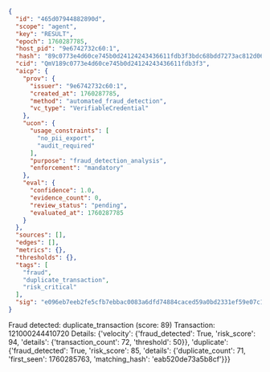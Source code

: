 ```json
{
  "id": "465d07944882890d",
  "scope": "agent",
  "key": "RESULT",
  "epoch": 1760287785,
  "host_pid": "9e6742732c60:1",
  "hash": "89c0773e4d60ce745b0d24124243436611fdb3f3bdc68bdd7273ac812d0667d5",
  "cid": "QmV189c0773e4d60ce745b0d24124243436611fdb3f3",
  "aicp": {
    "prov": {
      "issuer": "9e6742732c60:1",
      "created_at": 1760287785,
      "method": "automated_fraud_detection",
      "vc_type": "VerifiableCredential"
    },
    "ucon": {
      "usage_constraints": [
        "no_pii_export",
        "audit_required"
      ],
      "purpose": "fraud_detection_analysis",
      "enforcement": "mandatory"
    },
    "eval": {
      "confidence": 1.0,
      "evidence_count": 0,
      "review_status": "pending",
      "evaluated_at": 1760287785
    }
  },
  "sources": [],
  "edges": [],
  "metrics": {},
  "thresholds": {},
  "tags": [
    "fraud",
    "duplicate_transaction",
    "risk_critical"
  ],
  "sig": "e096eb7eeb2fe5cfb7ebbac0083a6dfd74884caced59a0bd2331ef59e07c1be7"
}
```

Fraud detected: duplicate_transaction (score: 89)
Transaction: 121000244410720
Details: {'velocity': {'fraud_detected': True, 'risk_score': 94, 'details': {'transaction_count': 72, 'threshold': 50}}, 'duplicate': {'fraud_detected': True, 'risk_score': 85, 'details': {'duplicate_count': 71, 'first_seen': 1760285763, 'matching_hash': 'eab520de73a5b8cf'}}}